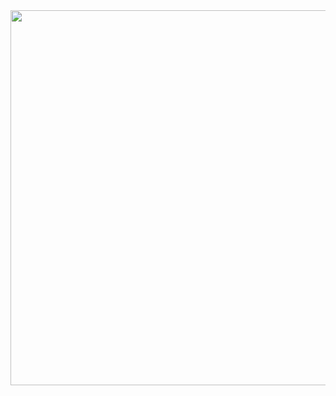 <div id="header" align="center">
  <img src="https://user-images.githubusercontent.com/58741451/209427721-acf11138-c623-445a-8e41-772874c2aa6a.gif" width="600"/>
</div>
